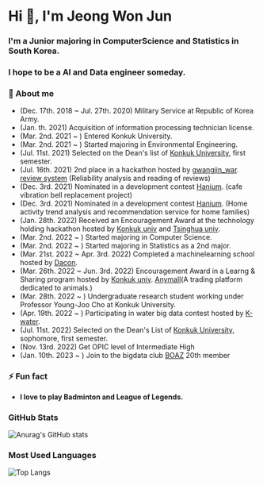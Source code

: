 <h1 align="left">Hi 👋, I'm Jeong Won Jun</h1>
<h3 align="left">I'm a Junior majoring in ComputerScience and Statistics in South Korea.</h3>
<h3 align="left">I hope to be a AI and Data engineer someday.</h3>
<h3 align="left">🔭 About me</h3>

- (Dec. 17th. 2018 ~ Jul. 27th. 2020) Military Service at Republic of Korea Army.
- (Jan. th. 2021) Acquisition of information processing technician license.
- (Mar. 2nd. 2021 ~ ) Entered Konkuk University.
- (Mar. 2nd. 2021 ~ ) Started majoring in Environmental Engineering.
- (Jul. 11st. 2021) Selected on the Dean's list of [Konkuk University](http://www.konkuk.ac.kr/do/Index.do), first semester.
- (Jul. 16th. 2021) 2nd place in a hackathon hosted by [gwangjin_war](https://www.instagram.com/gwangjin_war/). [review system](https://github.com/garden-jun/reviewSystem) (Reliability analysis and reading of reviews)
- (Dec. 3rd. 2021) Nominated in a development contest [Hanium](https://github.com/garden-jun/2021_Hanium_SmartBell). (cafe vibration bell replacement project)
- (Dec. 3rd. 2021) Nominated in a development contest [Hanium](https://github.com/garden-jun/homekiri). (Home activity trend analysis and recommendation service for home families)
- (Jan. 28th. 2022) Received an Encouragement Award at the technology holding hackathon hosted by [Konkuk univ](http://www.konkuk.ac.kr/do/Index.do) and [Tsinghua univ](https://www.tsinghua.edu.cn/en/).
- (Mar. 2nd. 2022 ~ ) Started majoring in Computer Science.
- (Mar. 2nd. 2022 ~ ) Started majoring in Statistics as a 2nd major.
- (Mar. 21st. 2022 ~ Apr. 3rd. 2022) Completed a machinelearning school hosted by [Dacon](https://www.dacon.io/).
- (Mar. 26th. 2022 ~ Jun. 3rd. 2022) Encouragement Award in a Learng & Sharing program hosted by [Konkuk univ](http://www.konkuk.ac.kr/do/Index.do). [Anymall](https://github.com/garden-jun/Anymall)(A trading platform dedicated to animals.)
- (Mar. 28th. 2022 ~ ) Undergraduate research student working under Professor Young-Joo Cho at Konkuk University.
- (Apr. 19th. 2022 ~ ) Participating in water big data contest hosted by [K-water](https://www.kwater.or.kr/main.do?s_mid=1).
- (Jul. 11st. 2022) Selected on the Dean's List of [Konkuk University](http://www.konkuk.ac.kr/do/Index.do), sophomore, first semester.
- (Nov. 13rd. 2022) Get OPIC level of Intermediate High
- (Jan. 10th. 2023 ~ ) Join to the bigdata club [BOAZ](https://www.bigdataboaz.com/) 20th member
<h3 align="left">⚡ Fun fact </h3>

- **I love to play Badminton and League of Legends.**

<!-- 백준정보 주석
<h3 align="left">BOJ</h3>

[![Solved.ac](http://mazassumnida.wtf/api/v2/generate_badge?boj=llkpoi)](https://solved.ac/llkpoi)
-->

<h3 align="left">GitHub Stats</h3>

![Anurag's GitHub stats](https://github-readme-stats.vercel.app/api?username=garden-jun&show_icons=true&theme=tokyonight)

<h3 align="left">Most Used Languages</h3>

![Top Langs](https://github-readme-stats.vercel.app/api/top-langs/?username=garden-jun&layout=compact&theme=tokyonight)
